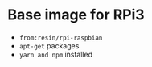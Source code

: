 # Base image for RPi3 

- `from:resin/rpi-raspbian`  
- `apt-get` packages  
- `yarn and npm` installed  
